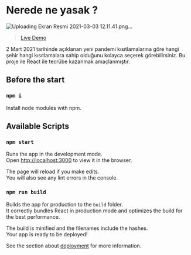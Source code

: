 # Nerede ne yasak ?
![Uploading Ekran Resmi 2021-03-03 12.11.41.png…]()

> [Live Demo](http://afatihyavasi.me/NeredeNeYasak/)<br>

2 Mart 2021 tarihinde açıklanan yeni pandemi kısıtlamalarına göre hangi şehir hangi kısıtlamalara sahip olduğunu kolayca seçerek görebilirsiniz.
Bu proje ile React ile tecrübe kazanmak amaçlanmıştır.

## Before the start 

### `npm i`

Install node modules wıth npm.

## Available Scripts

### `npm start`

Runs the app in the development mode.\
Open [http://localhost:3000](http://localhost:3000) to view it in the browser.

The page will reload if you make edits.\
You will also see any lint errors in the console.

### `npm run build`

Builds the app for production to the `build` folder.\
It correctly bundles React in production mode and optimizes the build for the best performance.

The build is minified and the filenames include the hashes.\
Your app is ready to be deployed!

See the section about [deployment](https://facebook.github.io/create-react-app/docs/deployment) for more information.

